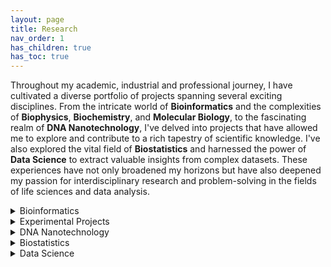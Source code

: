 ```yaml
---
layout: page
title: Research
nav_order: 1
has_children: true
has_toc: true
---
```


Throughout my academic, industrial and professional journey, I have cultivated a diverse portfolio of projects spanning several exciting disciplines. From the intricate world of **Bioinformatics** and the complexities of **Biophysics**, **Biochemistry**, and **Molecular Biology**, to the fascinating realm of **DNA Nanotechnology**, I've delved into projects that have allowed me to explore and contribute to a rich tapestry of scientific knowledge. I've also explored the vital field of **Biostatistics** and harnessed the power of **Data Science** to extract valuable insights from complex datasets. These experiences have not only broadened my horizons but have also deepened my passion for interdisciplinary research and problem-solving in the fields of life sciences and data analysis. 

<details>
<summary>Bioinformatics</summary>

- Molecular Dynamics simulation
- RNA Seq
- Chip Seq
- Haplotype Tagging
- Single Cell Origin of Replication mapping
- Index Hopping

</details>

<details>
<summary>Experimental Projects</summary>
* Biophysics: Discovery of a unique DNA structure "iCD-DNA" linked to multiple neurological disorder
* Biochemistry: Discovery of a DNAzyme to catalyse "Click Reaction"
* Molecular Biology: Mapping DNA G-Quadruplexes in living cells
  
</details>

<details>
<summary>DNA Nanotechnology</summary>
* A novel engineering to make long and reversible DNA nanowire and introduction of "Socket-plug" complementarity
</details>

<details>
<summary>Biostatistics</summary>
* Placebo study from multi arm platform trials 
</details>

<details>
<summary>Data Science</summary>

This is a brief description of the Data Science section.

</details>
